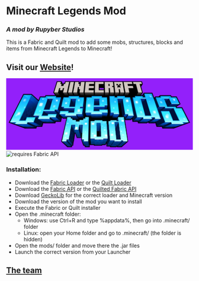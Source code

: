 # Minecraft Legends Mod

### *A mod by Rupyber Studios*

This is a Fabric and Quilt mod to add some mobs, structures, blocks and items from Minecraft Legends to Minecraft!

## Visit our [Website](https://rupyberstudios.github.io/website/)!

![Minecraft Legends Mod Logo](https://raw.githubusercontent.com/RupyberStudios/website/main/img/minecraft_legends_mod_logo_small.png)
![requires Fabric API](https://i.imgur.com/HabVZJR.png)

### Installation:

- Download the [Fabric Loader](https://fabricmc.net/use/installer/) or the [Quilt Loader](https://quiltmc.org/en/install/)
- Download the [Fabric API](https://modrinth.com/mod/fabric-api/) or the [Quilted Fabric API](https://modrinth.com/mod/qsl/)
- Download [GeckoLib](https://modrinth.com/mod/geckolib) for the correct loader and Minecraft version
- Download the version of the mod you want to install
- Execute the Fabric or Quilt installer
- Open the .minecraft folder:
  - Windows: use Ctrl+R and type %appdata%, then go into .minecraft/ folder
  - Linux: open your Home folder and go to .minecraft/ (the folder is hidden)
- Open the mods/ folder and move there the .jar files
- Launch the correct version from your Launcher

## [The team](https://rupyberstudios.github.io/website/pages/about)
